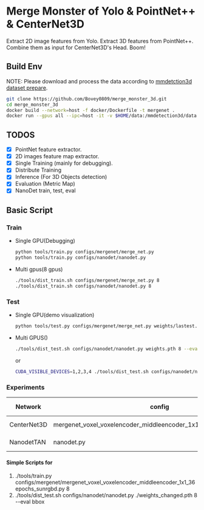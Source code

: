 # Merge Monster of Yolo & PointNet++ & CenterNet3D

Extract 2D image features from Yolo.
Extract 3D features from PointNet++.
Combine them as input for CenterNet3D's Head.
Boom!

## Build Env

NOTE: Please download and process the data according to 
[mmdetction3d dataset prepare](https://mmdetection3d.readthedocs.io/en/latest/data_preparation.html).

```bash
git clone https://github.com/Bovey0809/merge_monster_3d.git
cd merge_monster_3d
docker build --network=host -f docker/Dockerfile -t mergenet .
docker run --gpus all --ipc=host -it -v $HOME/data:/mmdetection3d/data -v $HOME/work_dirs/:/mmdetection3d/work_dirs mergenet
```

## TODOS

- [x] PointNet feature extractor.
- [x] 2D images feature map extractor.
- [x] Single Training (mainly for debugging).
- [x] Distribute Training
- [x] Inference (For 3D Objects detection)
- [x] Evaluation (Metric Map)
- [x] NanoDet train, test, eval

## Basic Script

### Train 

- Single GPU(Debugging)
    ```bash
    python tools/train.py configs/mergenet/merge_net.py
    python tools/train.py configs/nanodet/nanodet.py
    ```
- Multi gpus(8 gpus)
    ```bash
    ./tools/dist_train.sh configs/mergenet/merge_net.py 8
    ./tools/dist_train.sh configs/nanodet/nanodet.py 8
    ```

### Test

- Single GPU(demo visualization)
    ```bash
    python tools/test.py configs/mergenet/merge_net.py weights/lastest.pth
    ```
- Multi GPUS()
    ```bash
    ./tools/dist_test.sh configs/nanodet/nanodet.py weights.pth 8 --eval bbox
    ```
    or
    ```bash
    CUDA_VISIBLE_DEVICES=1,2,3,4 ./tools/dist_test.sh configs/nanodet/nanodet.py weights.pth 4 --eval bbox
    ```
    
### Experiments

Network | config | dataset | result | script id
--- | --- | --- | --- | --- 
CenterNet3D | mergenet_voxel_voxelencoder_middleencoder_1x1_36epochs_sunrgbd.py | SunRGBD | mAP 20.0 | 1
NanodetTAN | nanodet.py | COCO | mAP 22.0 | 2

#### Simple Scripts for 
1. ./tools/train.py configs/mergenet/mergenet_voxel_voxelencoder_middleencoder_1x1_36epochs_sunrgbd.py 8
2. ./tools/dist_test.sh configs/nanodet/nanodet.py ./weights_changed.pth 8 --eval bbox
